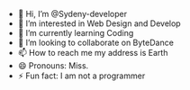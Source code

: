 - 👋 Hi, I’m @Sydeny-developer
- 👀 I’m interested in Web Design and Develop
- 🌱 I’m currently learning Coding
- 💞️ I’m looking to collaborate on ByteDance
- 📫 How to reach me my address is Earth
- 😄 Pronouns: Miss.
- ⚡ Fun fact: I am not a programmer

<!---
Sydeny-developer/Sydeny-developer is a ✨ special ✨ repository because its `README.md` (this file) appears on your GitHub profile.
You can click the Preview link to take a look at your changes.
--->
